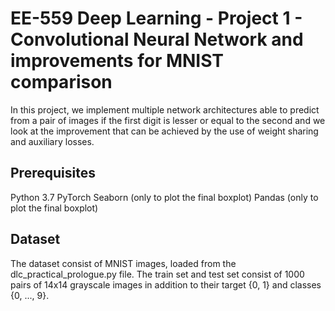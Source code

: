 # EE-559 Deep Learning - Project 1 - Convolutional Neural Network and improvements for MNIST comparison

In this project, we implement multiple network architectures able to predict from a pair of images if the first digit is lesser or equal to the second and we look at the improvement that can be achieved by the use of weight sharing and auxiliary losses. 

## Prerequisites
Python 3.7 
PyTorch
Seaborn (only to plot the final boxplot)
Pandas (only to plot the final boxplot)

## Dataset 
The dataset consist of MNIST images, loaded from the dlc_practical_prologue.py file. The train set and test set consist of 1000 pairs of 14x14 grayscale images in addition to their target {0, 1} and classes {0, ..., 9}. 

